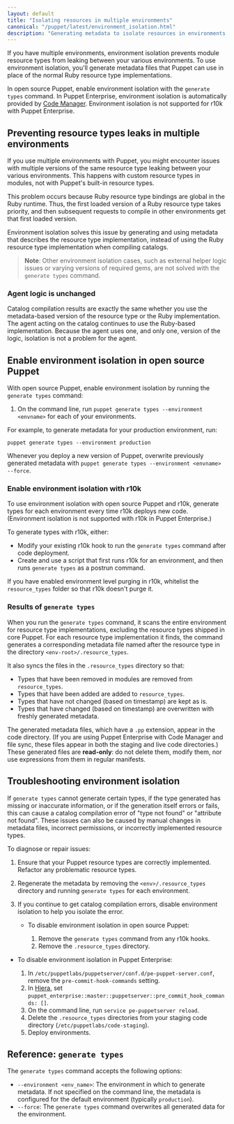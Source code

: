 ```yaml
---
layout: default
title: "Isolating resources in multiple environments"
canonical: "/puppet/latest/environment_isolation.html"
description: "Generating metadata to isolate resources in environments in Puppet"
---
```


[code_mgr_env]: {{pe}}/code_mgr.html#environment-isolation-metadata


If you have multiple environments, environment isolation prevents module resource types from leaking between your various environments. To use environment isolation, you'll generate metadata files that Puppet can use in place of the normal Ruby resource type implementations.

In open source Puppet, enable environment isolation with the `generate types` command. In Puppet Enterprise, environment isolation is automatically provided by [Code Manager][code_mgr_env]. Environment isolation is not supported for r10k with Puppet Enterprise.

## Preventing resource types leaks in multiple environments

If you use multiple environments with Puppet, you might encounter issues with multiple versions of the same resource type leaking between your various environments. This happens with custom resource types in modules, not with Puppet's built-in resource types.

This problem occurs because Ruby resource type bindings are global in the Ruby runtime. Thus, the first loaded version of a Ruby resource type takes priority, and then subsequent requests to compile in other environments get that first loaded version.

Environment isolation solves this issue by generating and using metadata that describes the resource type implementation, instead of using the Ruby resource type implementation when compiling catalogs. 

> **Note**: Other environment isolation cases, such as external helper logic issues or varying versions of required gems, are not solved with the `generate types` command.

### Agent logic is unchanged

Catalog compilation results are exactly the same whether you use the metadata-based version of the resource type or the Ruby implementation. The agent acting on the catalog continues to use the Ruby-based implementation. Because the agent uses one, and only one, version of the logic, isolation is not a problem for the agent.

## Enable environment isolation in open source Puppet

With open source Puppet, enable environment isolation by running the `generate types` command:

1. On the command line, run `puppet generate types --environment <envname>` for each of your environments.

For example, to generate metadata for your production environment, run:

`puppet generate types --environment production`

Whenever you deploy a new version of Puppet, overwrite previously generated metadata with `puppet generate types --environment <envname> --force`.

### Enable environment isolation with r10k

To use environment isolation with open source Puppet and r10k, generate types for each environment every time r10k deploys new code. (Environment isolation is not supported with r10k in Puppet Enterprise.)

To generate types with r10k, either:

* Modify your existing r10k hook to run the `generate types` command after code deployment.
* Create and use a script that first runs r10k for an environment, and then runs `generate types` as a postrun command.

If you have enabled environment level purging in r10k, whitelist the `resource_types` folder so that r10k doesn't purge it.

### Results of `generate types`

When you run the `generate types` command, it scans the entire environment for resource type implementations, excluding the resource types shipped in core Puppet. For each resource type implementation it finds, the command generates a corresponding metadata file named after the resource type in the directory `<env-root>/.resource_types`.

It also syncs the files in the `.resource_types` directory so that:

* Types that have been removed in modules are removed from `resource_types`.
* Types that have been added are added to `resource_types`.
* Types that have not changed (based on timestamp) are kept as is.
* Types that have changed (based on timestamp) are overwritten with freshly generated metadata.

The generated metadata files, which have a `.pp` extension, appear in the code directory. (If you are using Puppet Enterprise with Code Manager and file sync, these files appear in both the staging and live code directories.) These generated files are **read-only**: do not delete them, modify them, nor use expressions from them in regular manifests.

## Troubleshooting environment isolation

If `generate types` cannot generate certain types, if the type generated has missing or inaccurate information, or if the generation itself errors or fails, this can cause a catalog compilation error of "type not found" or "attribute not found". These issues can also be caused by manual changes in metadata files, incorrect permissions, or incorrectly implemented resource types.

To diagnose or repair issues:

1. Ensure that your Puppet resource types are correctly implemented. Refactor any problematic resource types.

1. Regenerate the metadata by removing the `<env>/.resource_types` directory and running `generate types` for each environment.

1. If you continue to get catalog compilation errors, disable environment isolation to help you isolate the error.

   * To disable environment isolation in open source Puppet:

     1. Remove the `generate types` command from any r10k hooks.
     1. Remove the `.resource_types` directory.

  * To disable environment isolation in Puppet Enterprise:

     1. In `/etc/puppetlabs/puppetserver/conf.d/pe-puppet-server.conf`, remove the `pre-commit-hook-commands` setting.
     1. In [Hiera](./config_intro.html#configure-settings-with-hiera), set `puppet_enterprise::master::puppetserver::pre_commit_hook_commands: []`. 
     1. On the command line, run `service pe-puppetserver reload`.
     1. Delete the `.resource_types` directories from your staging code directory (`/etc/puppetlabs/code-staging`).
     1. Deploy environments.

## Reference: `generate types`

The `generate types` command accepts the following options:

* `--environment <env_name>`: The environment in which to generate metadata. If not specified on the command line, the metadata is configured for the default environment (typically `production`).
* `--force`: The `generate types` command overwrites all generated data for the environment.
